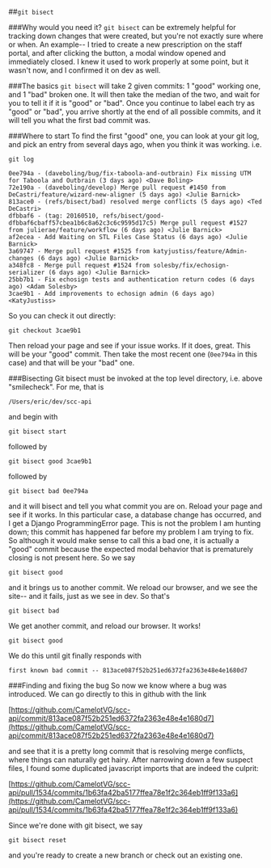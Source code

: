 ##`git bisect`

###Why would you need it?
`git bisect` can be extremely helpful for tracking down changes that were created, but you're not exactly sure where or when. An example-- I tried to create a new prescription on the staff portal, and after clicking the button, a modal window opened and immediately closed. I knew it used to work properly at some point, but it wasn't now, and I confirmed it on dev as well.

###The basics
`git bisect` will take 2 given commits: 1 "good" working one, and 1 "bad" broken one. It will then take the median of the two, and wait for you to tell it if it is "good" or "bad". Once you continue to label each try as "good" or "bad", you arrive shortly at the end of all possible commits, and it will tell you what the first bad commit was.

###Where to start
To find the first "good" one, you can look at your git log, and pick an entry from several days ago, when you think it was working. i.e.

```shell
git log

0ee794a - (daveboling/bug/fix-taboola-and-outbrain) Fix missing UTM for Taboola and Outbrain (3 days ago) <Dave Boling>
72e190a - (daveboling/develop) Merge pull request #1450 from DeCastri/feature/wizard-new-aligner (5 days ago) <Julie Barnick>
813ace0 - (refs/bisect/bad) resolved merge conflicts (5 days ago) <Ted DeCastri>
dfbbaf6 - (tag: 20160510, refs/bisect/good-dfbbaf6cbaff57cbea1b6c8a62c3c6c9595d17c5) Merge pull request #1527 from julierae/feature/workflow (6 days ago) <Julie Barnick>
af2ecea - Add Waiting on STL Files Case Status (6 days ago) <Julie Barnick>
3a69747 - Merge pull request #1525 from katyjustiss/feature/Admin-changes (6 days ago) <Julie Barnick>
a348fc8 - Merge pull request #1524 from solesby/fix/echosign-serializer (6 days ago) <Julie Barnick>
25bb7b1 - Fix echosign tests and authentication return codes (6 days ago) <Adam Solesby>
3cae9b1 - Add improvements to echosign admin (6 days ago) <KatyJustiss>
```

So you can check it out directly:

`git checkout 3cae9b1`

Then reload your page and see if your issue works. If it does, great. This will be your "good" commit. Then take the most recent one (`0ee794a` in this case) and that will be your "bad" one.

###Bisecting
Git bisect must be invoked at the top level directory, i.e. above "smilecheck". For me, that is

`/Users/eric/dev/scc-api`

and begin with

`git bisect start`

followed by 

`git bisect good 3cae9b1`

followed by

`git bisect bad 0ee794a`

and it will bisect and tell you what commit you are on. Reload your page and see if it works. In this particular case, a database change has occurred, and I get a Django ProgrammingError page. This is not the problem I am hunting down; this commit has happened far before my problem I am trying to fix. So although it would make sense to call this a bad one, it is actually a "good" commit because the expected modal behavior that is prematurely closing is not present here. So we say

`git bisect good`

and it brings us to another commit. We reload our browser, and we see the site-- and it fails, just as we see in dev. So that's

`git bisect bad`

We get another commit, and reload our browser. It works!

`git bisect good`

We do this until git finally responds with

`first known bad commit -- 813ace087f52b251ed6372fa2363e48e4e1680d7`

###Finding and fixing the bug
So now we know where a bug was introduced. We can go directly to this in github with the link

[https://github.com/CamelotVG/scc-api/commit/813ace087f52b251ed6372fa2363e48e4e1680d7](https://github.com/CamelotVG/scc-api/commit/813ace087f52b251ed6372fa2363e48e4e1680d7)

and see that it is a pretty long commit that is resolving merge conflicts, where things can naturally get hairy. After narrowing down a few suspect files, I found some duplicated javascript imports that are indeed the culprit:

[https://github.com/CamelotVG/scc-api/pull/1534/commits/1b63fa42ba5177ffea78e1f2c364eb1ff9f133a6](https://github.com/CamelotVG/scc-api/pull/1534/commits/1b63fa42ba5177ffea78e1f2c364eb1ff9f133a6)

Since we're done with git bisect, we say

`git bisect reset`

and you're ready to create a new branch or check out an existing one.
